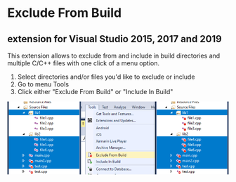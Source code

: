 # Exclude From Build
## extension for Visual Studio 2015, 2017 and 2019

This extension allows to exclude from and include in build directories and multiple C/C++ files with one click of a menu option.

1. Select directories and/or files you'd like to exclude or include
2. Go to menu Tools
3. Click either "Exclude From Build" or "Include In Build"

![Exclude From Build](images/preview.png)